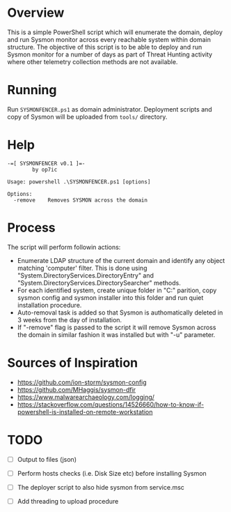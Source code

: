 # Overview
This is a simple PowerShell script which will enumerate the domain, deploy and run Sysmon monitor across every reachable system within domain structure. The objective of this script is to be able to deploy and run Sysmon monitor for a number of days as part of Threat Hunting activity where other telemetry collection methods are not available.  

# Running

Run ```SYSMONFENCER.ps1``` as domain administrator. Deployment scripts and copy of Sysmon will be uploaded from ```tools/``` directory.

# Help

```
-=[ SYSMONFENCER v0.1 ]=-
        by op7ic

Usage: powershell .\SYSMONFENCER.ps1 [options]

Options:
  -remove    Removes SYSMON across the domain
```

# Process
The script will perform followin actions:

* Enumerate LDAP structure of the current domain and identify any object matching 'computer' filter. This is done using "System.DirectoryServices.DirectoryEntry" and "System.DirectoryServices.DirectorySearcher" methods.
* For each identified system, create unique folder in "C:" parition, copy sysmon config and sysmon installer into this folder and run quiet installation procedure. 
* Auto-removal task is added so that Sysmon is authomatically deleted in 3 weeks from the day of installation. 
* If "-remove" flag is passed to the script it will remove Sysmon across the domain in similar fashion it was installed but with "-u" parameter.

# Sources of Inspiration
* https://github.com/ion-storm/sysmon-config
* https://github.com/MHaggis/sysmon-dfir
* https://www.malwarearchaeology.com/logging/
* https://stackoverflow.com/questions/14526660/how-to-know-if-powershell-is-installed-on-remote-workstation

# TODO
- [ ] Output to files (json)
- [ ] Perform hosts checks (i.e. Disk Size etc) before installing Sysmon 
- [ ] The deployer script to also hide sysmon from service.msc
- [ ] Add threading to upload procedure
 


